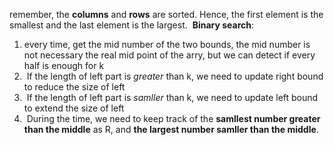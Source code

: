 remember, the **columns** and **rows** are sorted. Hence, the first element is the smallest and the last element is the largest.
​
**Binary search**:
1. every time, get the mid number of the two bounds, the mid number is not necessary the real mid point of the arry, but we can detect if every half is enough for k
2.  If the length of left part is *greater* than k, we need to update right bound to reduce the size of left
3.  If the length of left part is *samller* than k, we need to update left bound to extend the size of left
4.  During the time, we need to keep track of the **samllest number greater than the middle** as R, and **the largest number samller than the middle**.